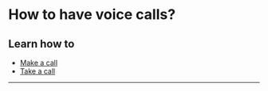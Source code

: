 # How to have voice calls?

## Learn how to

- [Make a call](topics/tool-2-signal/2-voice/3-1-howto-android-content.md)
- [Take a call](topics/tool-2-signal/2-voice/3-2-howto-android-content.md)

***